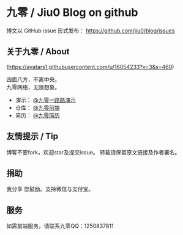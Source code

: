 # 九零 / Jiu0 Blog on github

博文以 GitHub issue 形式发布：
https://github.com/jiu0/blog/issues



## 关于九零 / About

(https://avatars1.githubusercontent.com/u/16054233?v=3&s=460)

四面八方，不离中央。<br/>九零网络，无限想象。

* 演示： [@九零一路路演示](http://www.yilulu.com)
* 仓库： [@九零前端](http://github.com/jiu0)
* 简历： [@九零简历](https://github.com/jiu0/blog/blob/master/resume.md)


## 友情提示 / Tip

博客不要fork，欢迎star及提交issue。
转载请保留原文链接及作者署名。


## 捐助

我分享 您鼓励。支持微信与支付宝。


## 服务

如需前端服务，请联系九零QQ：1250837811
